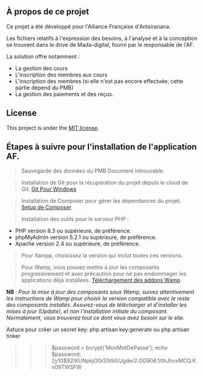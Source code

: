 ## À propos de ce projet

Ce projet a été développé pour l'Alliance Française d'Antsiranana.

Les fichiers relatifs à l'expression des besoins, à l'analyse et à la conception se trouvent dans le drive de Mada-digital, fourni par le responsable de l'AF.

La solution offre notamment :
- La gestion des cours
- L'inscription des membres aux cours
- L'inscription des membres (si elle n'est pas encore effectuée, cette partie dépend du PMB)
- La gestion des paiements et des reçus.

## License

This project is under the [MIT license](https://opensource.org/licenses/MIT).

## Étapes à suivre pour l'installation de l'application AF.

> Sauvegarde des données du PMB
Document introuvable.

> Installation de Git pour la récupération du projet depuis le cloud de Git.
[Git Pour Windows](https://www.git-scm.com/download/win)

> Installation de Composer pour gérer les dépendances du projet.
[Setup de Composer](https://getcomposer.org/Composer-Setup.exe)

> Installation des outils pour le serveur PHP :
- PHP version 8.3 ou supérieure, de préférence.
- phpMyAdmin version 5.2.1 ou supérieure, de préférence.
- Apache version 2.4 ou supérieure, de préférence.

> Pour Xampp, choisissez la version qui inclut toutes ces versions.

> Pour Wamp, vous pouvez mettre à jour les composants progressivement et avec précaution pour ne pas endommager les applications déjà installées.
[Téléchargement des addons Wamp](https://wampserver.aviatechno.net/)


**NB** : *Pour la mise à jour des composants sous Wamp, suivez attentivement les instructions de Wamp pour choisir la version compatible avec le reste des composants installés. Assurez-vous de télécharger et d'installer les mises à jour (Update), et non l'installation initiale du composant. Normalement, vous trouverez tout ce dont vous avez besoin sur le site.*


Astuce pour créer un secret key:
php artisan key:generate
ou
php artisan tinker
>>> $password = bcrypt('MonMotDePasse');
>>> echo $password;
$2y$10$92IXUNpkjO0rS5tb0/Jgde/2.OG906.1/thJhvxMCQ.Kv09TWSFW
